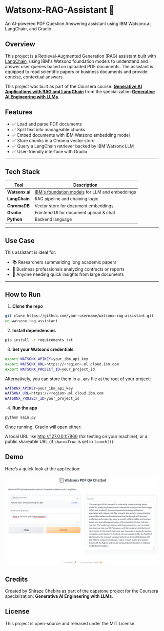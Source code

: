 # Watsonx-RAG-Assistant 📄  
An AI-powered PDF Question Answering assistant using IBM Watsonx.ai, LangChain, and Gradio.

## Overview

This project is a Retrieval-Augmented Generation (RAG) assistant built with [LangChain](https://www.langchain.com/), using IBM's Watsonx foundation models to understand and answer user queries based on uploaded PDF documents. The assistant is equipped to read scientific papers or business documents and provide concise, contextual answers.

This project was built as part of the Coursera course: **[Generative AI Applications with RAG and LangChain](https://www.coursera.org/learn/project-generative-ai-applications-with-rag-and-langchain)** from the specialization **[Generative AI Engineering with LLMs](https://www.coursera.org/specializations/generative-ai-engineering-with-llms)**.


## Features

- ✅ Load and parse PDF documents
- ✅ Split text into manageable chunks
- ✅ Embed documents with IBM Watsonx embedding model
- ✅ Store chunks in a Chroma vector store
- ✅ Query a LangChain retriever backed by IBM Watsonx LLM
- ✅ User-friendly interface with Gradio

---

## Tech Stack

| Tool          | Description                                                                             |
|---------------|-----------------------------------------------------------------------------------------|
| **Watsonx.ai**| [IBM's foundation models](https://www.ibm.com/products/watsonx) for LLM and embeddings  |
| **LangChain** | RAG pipeline and chaining logic                                                         |
| **ChromaDB**  | Vector store for document embeddings                                                    |
| **Gradio**    | Frontend UI for document upload & chat                                                  |
| **Python**    | Backend language                                                                        |

---

## Use Case

This assistant is ideal for:
- 📚 Researchers summarizing long academic papers
- 💼 Business professionals analyzing contracts or reports
- 📄 Anyone needing quick insights from large documents

---

## How to Run

1. **Clone the repo**  

```bash
git clone https://github.com/your-username/watsonx-rag-assistant.git
cd watsonx-rag-assistant
```

2. **Install dependencies**  

```bash
pip install -r requirements.txt
```

3. **Set your Watsonx credentials**  

```bash
export WATSONX_APIKEY=your_ibm_api_key
export WATSONX_URL=https://<region>.ml.cloud.ibm.com
export WATSONX_PROJECT_ID=your_project_id
```
Alternatively, you can store them in a ```.env``` file at the root of your project:

```bash
WATSONX_APIKEY=your_ibm_api_key
WATSONX_URL=https://<region>.ml.cloud.ibm.com
WATSONX_PROJECT_ID=your_project_id
```

4. **Run the app**

```bash
python main.py
```

Once running, Gradio will open either:

A local URL like http://127.0.0.1:7860 (for testing on your machine), or a public shareable URL (if ```share=True``` is set in ```launch()```).

## Demo

Here’s a quick look at the application:

[![RAG Assistant Screenshot](./QA_bot.png)](./QA_bot.png)

## Credits

Created by Shiraze Chebira as part of the capstone project for the Coursera specialization: **Generative AI Engineering with LLMs**.

## License
This project is open-source and released under the MIT License.
